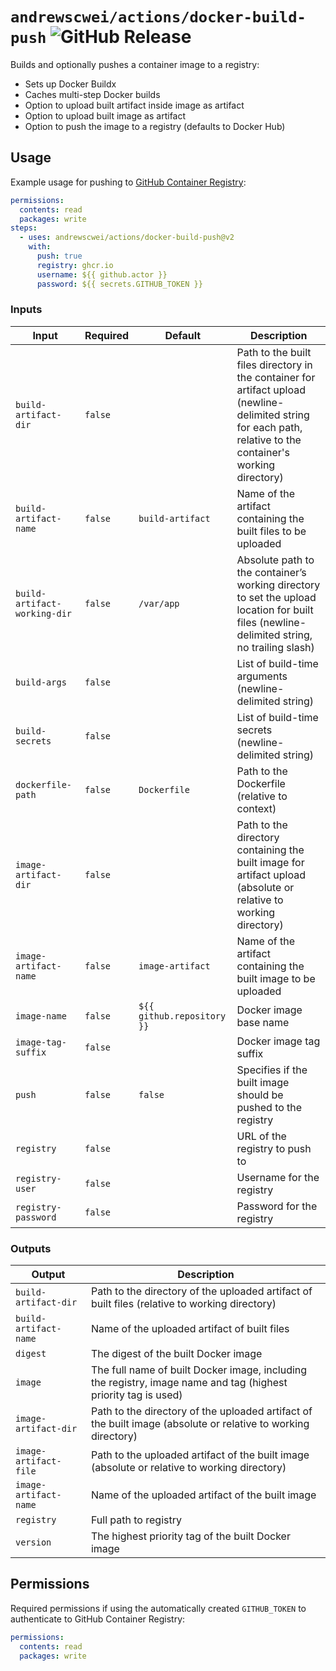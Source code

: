 # `andrewscwei/actions/docker-build-push` ![GitHub Release](https://img.shields.io/github/v/release/andrewscwei/actions?label=latest)

Builds and optionally pushes a container image to a registry:

- Sets up Docker Buildx
- Caches multi-step Docker builds
- Option to upload built artifact inside image as artifact
- Option to upload built image as artifact
- Option to push the image to a registry (defaults to Docker Hub)

## Usage

Example usage for pushing to [GitHub Container Registry](https://docs.github.com/en/packages/working-with-a-github-packages-registry/working-with-the-container-registry):

```yml
permissions:
  contents: read
  packages: write
steps:
  - uses: andrewscwei/actions/docker-build-push@v2
    with:
      push: true
      registry: ghcr.io
      username: ${{ github.actor }}
      password: ${{ secrets.GITHUB_TOKEN }}
```

### Inputs

| Input | Required | Default | Description |
| ----- | --------- | ------- | ----------- |
| `build-artifact-dir` | `false` | | Path to the built files directory in the container for artifact upload (newline-delimited string for each path, relative to the container's working directory) |
| `build-artifact-name` | `false` | `build-artifact` | Name of the artifact containing the built files to be uploaded |
| `build-artifact-working-dir` | `false` | `/var/app` | Absolute path to the container’s working directory to set the upload location for built files (newline-delimited string, no trailing slash) |
| `build-args` | `false` | | List of build-time arguments (newline-delimited string) |
| `build-secrets` | `false` | | List of build-time secrets (newline-delimited string) |
| `dockerfile-path` | `false` | `Dockerfile` | Path to the Dockerfile (relative to context) |
| `image-artifact-dir` | `false` | | Path to the directory containing the built image for artifact upload (absolute or relative to working directory) |
| `image-artifact-name` | `false` | `image-artifact` | Name of the artifact containing the built image to be uploaded |
| `image-name` | `false` | `${{ github.repository }}` | Docker image base name |
| `image-tag-suffix` | `false` | | Docker image tag suffix |
| `push` | `false` | `false` | Specifies if the built image should be pushed to the registry |
| `registry` | `false` | | URL of the registry to push to |
| `registry-user` | `false` | | Username for the registry |
| `registry-password` | `false` | | Password for the registry |

### Outputs

| Output | Description |
| ------ | ----------- |
| `build-artifact-dir` | Path to the directory of the uploaded artifact of built files (relative to working directory) |
| `build-artifact-name` | Name of the uploaded artifact of built files |
| `digest` | The digest of the built Docker image |
| `image` | The full name of built Docker image, including the registry, image name and tag (highest priority tag is used) |
| `image-artifact-dir` | Path to the directory of the uploaded artifact of the built image (absolute or relative to working directory) |
| `image-artifact-file` | Path to the uploaded artifact of the built image (absolute or relative to working directory) |
| `image-artifact-name` | Name of the uploaded artifact of the built image |
| `registry` | Full path to registry |
| `version` | The highest priority tag of the built Docker image |

## Permissions

Required permissions if using the automatically created `GITHUB_TOKEN` to authenticate to GitHub Container Registry:

```yml
permissions:
  contents: read
  packages: write
```

